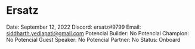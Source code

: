 # Ersatz

Date: September 12, 2022
Discord: ersatz#9799
Email: siddharth.yedlapati@gmail.com
Potencial Builder: No
Potencial Champion: No
Potencial Guest Speaker: No
Potencial Partner: No
Status: Onboard